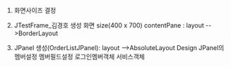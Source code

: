 
1. 화면사이즈 결정

2. JTestFrame_김경호 생성
	화면 size(400 x 700)
	contentPane : layout -->BorderLayout
	
3. JPanel 생성(OrderListJPanel): layout -->AbsoluteLayout
	Design
	JPanel의멤버설정
	멤버필드설정
	로그인멤버객체
	서비스객체
	
